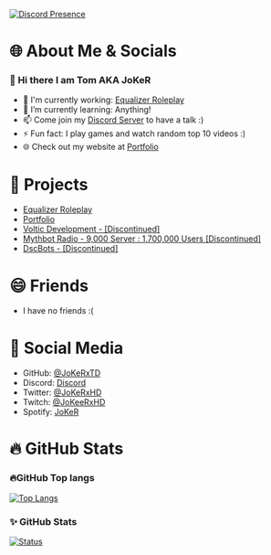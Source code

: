 <!-- [![Discord Presence](https://lanyard-profile-readme.vercel.app/api/116730818822537225)](https://discord.com/users/116730818822537225) -->
[![Discord Presence](https://discord.c99.nl/widget/theme-2/116730818822537225.png)](https://discord.com/users/116730818822537225)
 
# 🌐 About Me & Socials
### 👋 Hi there I am Tom AKA JoKeR

- 🔭 I'm currently working: [Equalizer Roleplay](https://erpforums.xyz)
- 🌱 I’m currently learning: Anything!
- 📫 Come join my [Discord Server](https://discord.gg/Q6ZSW63Fpw) to have a talk :)
- ⚡ Fun fact: I play games and watch random top 10 videos :)
- 🌐 Check out my website at [Portfolio](https://jokerdev.xyz)

# 🚧 Projects

- [Equalizer Roleplay](https://erpforums.xyz)
- [Portfolio](https://jokerdev.xyz)
- [Voltic Development - [Discontinued]](https://voltic.thedev.id)
- [Mythbot Radio - 9,000 Server : 1,700,000 Users [Discontinued]](https://www.mythbot.org)
- [DscBots - [Discontinued]](https://www.dscbots.xyz)

# 😄 Friends

- I have no friends :(

# 📙 Social Media

- GitHub: [@JoKeRxTD](https://github.com/JoKeRxTD)
- Discord: [Discord](https://discord.com/users/116730818822537225)
- Twitter: [@JoKeRxHD](https://twitter.com/JoKeRxHD)
- Twitch: [@JoKeeRxHD](https://www.twitch.tv/jokeerxhd)
- Spotify: [JoKeR](https://open.spotify.com/playlist/37i9dQZEVXcMUX15eu0oiv?si=34d7f562eb424e36)


# 🔥 GitHub Stats

### 🔥GitHub Top langs 

  [![Top Langs](https://github-readme-stats.vercel.app/api/top-langs/?username=JoKeRxTD&layout=compact&theme=onedark)](https://github.com/JoKeRxTD)

### ✨ GitHub Stats
  
  [![Status](https://github-readme-stats.vercel.app/api?username=JoKeRxTD&show_icons=true&hide_border=true&theme=onedark)](https://github.com/JoKeRxTD)




